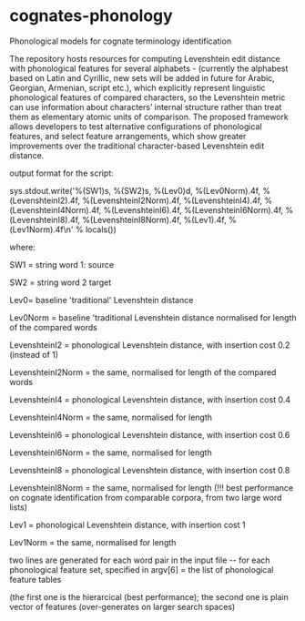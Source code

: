 # cognates-phonology
Phonological models for cognate terminology identification

The repository hosts resources for computing Levenshtein edit distance with phonological features for several alphabets - (currently the alphabest based on Latin and Cyrillic, new sets will be added in future for Arabic, Georgian, Armenian, script etc.), which explicitly represent linguistic phonological features of compared characters, so the Levenshtein metric can use information about characters’ internal structure rather than treat them as elementary atomic units of comparison. The proposed framework allows developers to test alternative configurations of phonological features, and select feature arrangements, which show greater improvements over the traditional character-based Levenshtein edit distance.


output format for the script:

sys.stdout.write('%(SW1)s, %(SW2)s, %(Lev0)d, %(Lev0Norm).4f, %(LevenshteinI2).4f, %(LevenshteinI2Norm).4f, %(LevenshteinI4).4f, %(LevenshteinI4Norm).4f, %(LevenshteinI6).4f, %(LevenshteinI6Norm).4f, %(LevenshteinI8).4f, %(LevenshteinI8Norm).4f, %(Lev1).4f, %(Lev1Norm).4f\n' % locals())

where:

SW1 = string word 1: source

SW2 = string word 2 target

Lev0= baseline 'traditional' Levenshtein distance

Lev0Norm = baseline 'traditional Levenshtein distance normalised for length of the compared words

LevenshteinI2 = phonological Levenshtein distance, with insertion cost 0.2 (instead of 1)

LevenshteinI2Norm = the same, normalised for length of the compared words

LevenshteinI4 = phonological Levenshtein distance, with insertion cost 0.4

LevenshteinI4Norm = the same, normalised for length 

LevenshteinI6 = phonological Levenshtein distance, with insertion cost 0.6

LevenshteinI6Norm = the same, normalised for length 

LevenshteinI8 = phonological Levenshtein distance, with insertion cost 0.8 

LevenshteinI8Norm = the same, normalised for length (!!! best performance on cognate identification from comparable corpora, from two large word lists)

Lev1 = phonological Levenshtein distance, with insertion cost 1

Lev1Norm = the same, normalised for length

two lines are generated for each word pair in the input file -- for each phonological feature set, specified in argv[6] = the list of phonological feature tables

(the first one is the hierarcical (best performance); the second one is plain vector of features (over-generates on larger search spaces)
